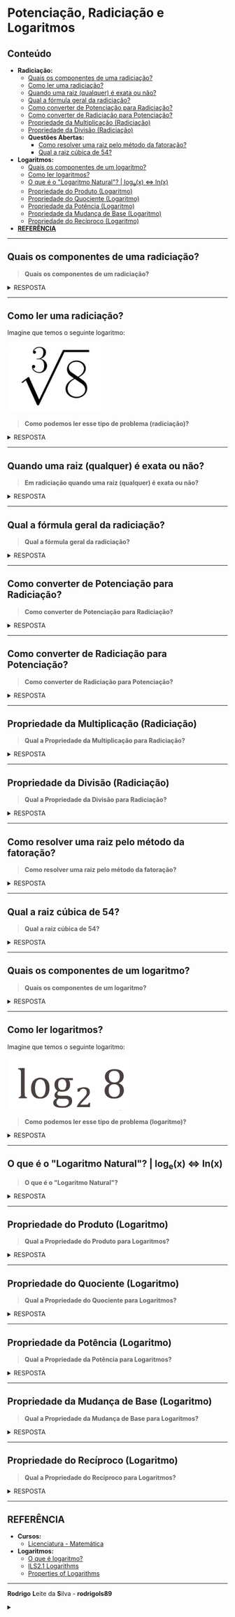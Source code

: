 # Potenciação, Radiciação e Logaritmos

## Conteúdo

 - **Radiciação:**
   - [Quais os componentes de uma radiciação?](#rad-components)
   - [Como ler uma radiciação?](#reading-rad)
   - [Quando uma raiz (qualquer) é exata ou não?](#rad-exact-or-not)
   - [Qual a fórmula geral da radiciação?](#rad-formula)
   - [Como converter de Potenciação para Radiciação?](#exp-to-rad)
   - [Como converter de Radiciação para Potenciação?](#rad-to-exp)
   - [Propriedade da Multiplicação (Radiciação)](#rad-product-property)
   - [Propriedade da Divisão (Radiciação)](#rad-quotient-property)
   - **Questões Abertas:**
     - [Como resolver uma raiz pelo método da fatoração?](#rad-by-factorization-method)
     - [Qual a raiz cúbica de 54?](#rad-cube-54)
 - **Logaritmos:**
   - [Quais os componentes de um logaritmo?](#log-components)
   - [Como ler logaritmos?](#reading-logarithm)
   - [O que é o "Logaritmo Natural"? | log<sub>e</sub>(x) ⇔ ln(x)](#natural-log)
   - [Propriedade do Produto (Logaritmo)](#log-product-property)
   - [Propriedade do Quociente (Logaritmo)](#log-quotient-property)
   - [Propriedade da Potência (Logaritmo)](#log-power-property)
   - [Propriedade da Mudança de Base (Logaritmo)](#log-change-of-base-property)
   - [Propriedade do Recíproco (Logaritmo)](#log-reciprocal-property)
 - [**REFERÊNCIA**](#ref)
<!--- ( Questões Abertas ) --->
<!--- ( Questões do ENEM ) --->
<!--- ( Questões de Concurso ) --->
<!---
[WHITESPACE RULES]
- Same topic = "10" Whitespace character.
- Different topic = "200" Whitespace character.
--->









































































































<!--- ( Radiciação ) --->

---

<div id="rad-components"></div>

## Quais os componentes de uma radiciação?

> **Quais os componentes de um radiciação?**

<details>

<summary>RESPOSTA</summary>

<br/>

Uma radiciação tem os seguintes componentes:

![img](images/rad-components-01.png)

Onde:

 - **Radicando:**
   - Imagina o radicando (a) como o "x" de uma potenciação: $b^{n} = a \Leftrightarrow b^{n} = x$
 - **Índice:**
   - É Quantas vezes eu vou elevar (multiplicar) a raiz (b) para gerar o radicando (a).
 - **Raiz (ou resultado da radiciação):**
   - É a base (b) que elevada ao indice (n) gerou o radicando (a).

> **NOTE:**  
> O **"radical"** é apenas o símbolo da radiciação - √

</details>










---

<div id="reading-rad"></div>

## Como ler uma radiciação?

Imagine que temos o seguinte logaritmo:

![img](images/reading-rad-01.png)

> **Como podemos ler esse tipo de problema (radiciação)?**

<details>

<summary>RESPOSTA</summary>

<br/>

Lemos da seguinte forma:

> **Qual número (base b) que multiplicado por ele mesmo *3 vezes (índice)* resulta em 8?**  
> 2, porque 2 × 2 × 2 = 8

**NOTE:**  
Ou seja, a raiz cúbica de **8** é **2**.

</details>










---

<div id="rad-exact-or-not"></div>

## Quando uma raiz (qualquer) é exata ou não?

> **Em radiciação quando uma raiz (qualquer) é exata ou não?**

<details>

<summary>RESPOSTA</summary>

<br/>

#### ✅ O que é uma raiz exata?

Uma raiz exata é quando o resultado da raiz é um número inteiro (ou seja, sem vírgula, decimal ou fração).

**Exemplos de raiz exata:**

 - $\sqrt{25} = 5$ (5 é um número inteiro)
 - $\sqrt[3]{27} = 3$ (3 é um número inteiro)
 - $\sqrt[4]{81} = 3$  (3 é um número inteiro)

#### ❌ O que é uma raiz não exata?

Uma raiz não exata é quando o resultado da raiz **NÃO é um número inteiro**, ou seja, é decimal, fração ou infinita não periódica.

**Exemplos de raiz não exata:**

 - $\sqrt{10} \approx 3,162...$ (número decimal infinito) 
 - $\sqrt[3]{20} \approx 2,714...$ (não é exato) 
 - $\sqrt{2} \approx 1,4142...$  (irracional)

</details>










---

<div id="rad-formula"></div>

## Qual a fórmula geral da radiciação?

> **Qual a fórmula geral da radiciação?**

<details>

<summary>RESPOSTA</summary>

<br/>

$\sqrt[n]{a^m} = a^{\frac{m}{n}}$

Onde:

- $a$ é o radicando (que se torna a base da potenciação).
- $m$ é o expoente dentro da raiz (que se torna o numerador do expoente fracionário).
- $n$ é o índice da raiz (que se torna o denominador do expoente fracionário).

#### 📘 Por que o expoente da potência vira uma fração?

$a^{\frac{m}{n}} = \sqrt[n]{a^m}$

 - 𝑚 = Potência (o número de vezes que a base será multiplicada por ela mesma).
 - 𝑛 = Índice da raiz (qual tipo de raiz está sendo tirada: quadrada, cúbica, etc).

**🧠 Interpretação:**  

$a^{\frac{m}{n}} = (\sqrt[n]{a})^{m} = \sqrt[n]{a^{m}}$

Por exemplo:

$a^{\frac{3}{2}} = (\sqrt[]{a})^{3} = \sqrt[]{a^{3}}$

**NOTE:**  
No exemplo acima, **todas essas expressões são equivalentes!**

Vamos ver outro exemplo:

$8^{\frac{2}{3}} = \sqrt[3]{8^2} = \sqrt[3]{64} = 4$

</details>










---

<div id="exp-to-rad"></div>

## Como converter de Potenciação para Radiciação?

> **Como converter de Potenciação para Radiciação?**

<details>

<summary>RESPOSTA</summary>

<br/>

Para converter uma potenciação em radiciação, usamos a seguinte relação:

$a^{\frac{m}{n}} = \sqrt[n]{a^m}$

Onde:
- $a$ é a base da potenciação (que se torna o radicando).
- $m$ é o expoente da potenciação (que se torna o expoente dentro da raiz).
- $n$ é o denominador do expoente fracionário (que se torna o índice da raiz).

Exemplo:

$8^{\frac{2}{3}} = \sqrt[3]{8^2} = \sqrt[3]{64} = 4$

</details>










---

<div id="rad-to-exp"></div>

## Como converter de Radiciação para Potenciação?

> **Como converter de Radiciação para Potenciação?**

<details>

<summary>RESPOSTA</summary>

<br/>

Para converter uma radiciação em potenciação, usamos a mesma relação, mas no sentido inverso:

$\sqrt[n]{a^m} = a^{\frac{m}{n}}$

Onde:
- $a$ é o radicando (que se torna a base da potenciação).
- $m$ é o expoente dentro da raiz (que se torna o numerador do expoente fracionário).
- $n$ é o índice da raiz (que se torna o denominador do expoente fracionário).

Exemplo:

$\sqrt[4]{16^3} = 16^{\frac{3}{4}}$

</details>










---

<div id="rad-product-property"></div>

## Propriedade da Multiplicação (Radiciação)

> **Qual a Propriedade da Multiplicação para Radiciação?**

<details>

<summary>RESPOSTA</summary>

<br/>

A Propriedade da Multiplicação para Radiciação diz que a raiz de um produto é igual ao produto das raízes dos fatores.

$\sqrt[n]{a \cdot b} = \sqrt[n]{a} \cdot \sqrt[n]{b}$

Onde:
- $a$ e $b$ são os radicandos.
- $n$ é o índice da raiz.

Exemplo:

$\sqrt{4 \cdot 9} = \sqrt{36} = 6$
$\sqrt{4} \cdot \sqrt{9} = 2 \cdot 3 = 6$

</details>











---

<div id="rad-quotient-property"></div>

## Propriedade da Divisão (Radiciação)

> **Qual a Propriedade da Divisão para Radiciação?**

<details>

<summary>RESPOSTA</summary>

<br/>

#### Divisão de radicais com o mesmo índice

$\frac{\sqrt[n]{a}}{\sqrt[n]{b}} = \sqrt[n]{\frac{a}{b}} \quad (com \ b \neq 0)$

Por exemplo:

$\frac{\sqrt[4]{32}}{\sqrt[4]{2}} = \sqrt[4]{\frac{32}{2}} = \sqrt[4]{16} = 2$

#### Divisão de radicais com índices diferentes

$\frac{\sqrt[n]{a}}{\sqrt[m]{b}} = \sqrt[n \cdot m]{\frac{a^m}{b^n}} \quad (com \ b \neq 0)$

Por exemplo:

$\frac{\sqrt[2]{7}}{\sqrt[3]{5}} = \sqrt[6]{\frac{7^3}{5^2}} = \sqrt[6]{\frac{343}{25}}$

</details>










---

<div id="rad-by-factorization-method"></div>

## Como resolver uma raiz pelo método da fatoração?

> **Como resolver uma raiz pelo método da fatoração?**

<details>

<summary>RESPOSTA</summary>

<br/>

Por exemplo imagine que nós queremo a raiz de $\sqrt{144}$

> Ou seja, qual o número (ou base b) que multiplicado por ele mesmo 2 vezes (raiz quadrada) resulta em 144?

**🟦 Passo 1: Fatore o radicando (número dentro da raiz, 44) em primos:**  
Use a fatoração clássica, como se faz no MMC.

```bash
144 | 2
72  | 2
36  | 2
18  | 2
9   | 3
3   | 3
```

**🟦 Passo 2: Agrupe os fatores primos em potências:**  
Agrupe os fatores iguais usando expoentes (ex: 2³, 3², etc).

$144 = 2^{4} \cdot \ 3^{2}$  

$\sqrt{144} = \sqrt{2^{4} \cdot 3^{2}}$

**🟦 Passo 3: Divida os expoentes pelo índice da raiz:**  
Para cada fator (grupo de potências), divida o expoente pelo índice da raiz (que é 2 no nosso caso).

$= 2^{4} \cdot 3^{2} = 2^{2} \cdot 3^{1} = 4 \cdot 3 = 12$

Ou seja, a raiz quadra de *144* é: **"12"**.

$\sqrt{144} = 12$

</details>

---

<div id="rad-cube-54"></div>

## Qual a raiz cúbica de 54?

> **Qual a raiz cúbica de 54?**

<details>

<summary>RESPOSTA</summary>

<br/>

Para descobrir a raiz cúbica de 54, primeiro vamos fatorar o radicando:

```bash
54 | 2
27 | 3
9  | 3
3  | 3
1  |
```

Logo, nós vamos ter que:

$54 = 2^{1} \cdot 3^{3}$

Aplicando na raiz, nós temos:

$\sqrt[3]{54} = \sqrt[3]{2^{1} \cdot 3^{3}}$

Agora aplicando a **Propriedade da Multiplicação**, temos:

$\sqrt[n]{a \cdot b} = \sqrt[n]{a} \cdot \sqrt[n]{b}$  
  
$\sqrt[3]{2^{1} \cdot 3^{3}} = \sqrt[3]{2^{1}} \cdot \sqrt[3]{3^{3}}$

Continuando, vamos resolver apenas as raizes exatas e vamos ter:

$\sqrt[3]{2^{1}} \cdot \sqrt[3]{3^{3}} = 3 \cdot \sqrt[3]{3^{3}}$

Ou seja, a raiz cúbica de 54 é:

$\sqrt[3]{54} = 3 \cdot \sqrt[3]{3^{3}}$

 - A raiz **não é exata** porque 2 não tem raiz cúbica exata.
 - **NOTE** Mas foi simplificada ao máximo com a fatoração.

</details>










































































































<!--- ( Logaritmos ) --->

---

<div id="log-components"></div>

## Quais os componentes de um logaritmo?

> **Quais os componentes de um logaritmo?**

<details>

<summary>RESPOSTA</summary>

<br/>

Um logaritmo tem 3 componentes:

![img](images/log-components-01.png)

Onde:

 - **Base:**
   - O número que será elevado a uma potência (logaritmo x) ➔ b<sup>x</sup>.
 - **Logaritmando:**
   - O número que resulta da base elevada ao logaritmo ➔ b<sup>x</sup> = logaritmando.
 - **Logaritmo (ou expoente):**
   - Potência (logaritmo) à qual a base deve ser elevada para gerar o logaritmando.

</details>











---

<div id="reading-logarithm"></div>

## Como ler logaritmos?

Imagine que temos o seguinte logaritmo:

![img](images/reading-logarithm-01.png)

> **Como podemos ler esse tipo de problema (logaritmo)?**

<details>

<summary>RESPOSTA</summary>

<br/>

Lemos da seguinte forma:

> **Quantas vezes precisamos multiplicar 2 para obter 8?**  
> 3, porque 2 × 2 × 2 = 8.

Ou seja, nosso logaritmo é 3:

![img](images/reading-logarithm-02.png)

</details>










---

<div id="natural-log"></div>

## O que é o "Logaritmo Natural"? | log<sub>e</sub>(x) ⇔ ln(x)

> **O que é o "Logaritmo Natural"?**

<details>

<summary>RESPOSTA</summary>

<br/>

O Logaritmo Natural é quando a base do logaritmo é o número de Euler ($e ≈ 2,71828$).

![img](images/understanding-ln-x-01.png)

Quando a base do logaritmo é $e$, usamos a notação $ln(x)$ (Lê-se: "Logaritmo Natural de x").

![img](images/understanding-ln-x-02.png)

Assim, quando ver $ln(x)$, saiba que se trata de um logaritmo com a base $e$.

</details>











---

<div id="log-product-property"></div>

## Propriedade do Produto (Logaritmo)

> **Qual a Propriedade do Produto para Logaritmos?**

<details>

<summary>RESPOSTA</summary>

<br/>

A Propriedade do Produto diz que o logaritmo de um produto é a soma dos logaritmos dos fatores.

![img](images/logb-product-xy-01.png)

Exemplo:

![img](images/logb-product-xy-02.png)

</details>











---

<div id="log-quotient-property"></div>

## Propriedade do Quociente (Logaritmo)

> **Qual a Propriedade do Quociente para Logaritmos?**

<details>

<summary>RESPOSTA</summary>

<br/>

A Propriedade do Quociente diz que o logaritmo de um quociente é a diferença dos logaritmos do dividendo e do divisor.

![img](images/quotient-property-01.png)

Exemplo:

![img](images/quotient-property-02.png)

</details>











---

<div id="log-power-property"></div>

## Propriedade da Potência (Logaritmo)

> **Qual a Propriedade da Potência para Logaritmos?**

<details>

<summary>RESPOSTA</summary>

<br/>

A Propriedade da Potência diz que o logaritmo de uma potência é o produto do expoente pelo logaritmo da base.

![img](images/power-rule-01.png)

Exemplo:

![img](images/power-rule-02.png)

</details>











---

<div id="log-change-of-base-property"></div>

## Propriedade da Mudança de Base (Logaritmo)

> **Qual a Propriedade da Mudança de Base para Logaritmos?**

<details>

<summary>RESPOSTA</summary>

<br/>

A Propriedade da Mudança de Base diz que o logaritmo de um número em uma base é igual ao quociente entre o logaritmo desse número em outra base e o logaritmo da base original na mesma nova base.

![img](images/change-of-base-rule-01.png)

Exemplo:

![img](images/change-of-base-rule-02.png)

Ou seja:

![img](images/change-of-base-rule-03.png)

</details>











---

<div id="log-reciprocal-property"></div>

## Propriedade do Recíproco (Logaritmo)

> **Qual a Propriedade do Recíproco para Logaritmos?**

<details>

<summary>RESPOSTA</summary>

<br/>

A Propriedade do Recíproco diz que o logaritmo de um número em uma base é igual ao oposto do logaritmo do inverso desse número na mesma base.

![img](images/reciprocal-rule-01.png)

Exemplo:

![img](images/reciprocal-rule-02.png)

</details>










































































































---

<div id="ref"></div>

## REFERÊNCIA

 - **Cursos:**
   - [Licenciatura - Matemática](https://www.faculdadeunica.com.br/graduacao/ead/matematica-3080)
 - **Logaritmos:**
   - [O que é logaritmo?](https://www.youtube.com/watch?v=_tX_rYVkRx8)
   - [ILS2.1 Logarithms](https://learninglab.rmit.edu.au/content/ils21-logarithms.html)
   - [Properties of Logarithms](https://byjus.com/maths/properties-of-logarithms/)

---

**Rodrigo** **L**eite da **S**ilva - **rodrigols89**

<details>

<summary></summary>

<br/>

RESPOSTA

```bash

```

![img](images/)  

</details>